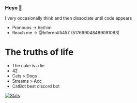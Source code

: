 ### Heyo 👋

<!--
**Inferno-idk-what-to-do/Inferno-idk-what-to-do** is a ✨ _special_ ✨ repository because its `README.md` (this file) appears on your GitHub profile.

Here are some ideas to get you started:

- 🔭 I’m currently working on ...
- 🌱 I’m currently learning ...
- 👯 I’m looking to collaborate on ...
- 🤔 I’m looking for help with ...
- 💬 Ask me about ...
- 📫 How to reach me: ...
- 😄 Pronouns: ...
- ⚡ Fun fact: ...
-->

I very occasionally think and then dissociate until code appears

- Pronouns -> he/him
- Reach me -> @Inferno#5457 (517699048489091083)

# **The truths of life**

- The cake is a lie
- 42
- Cats > Dogs
- Streams > Acc
- CatBot best discord bot

[![Stats](https://github-readme-stats.vercel.app/api?username=Inferno_idk_what_to_do&show_icons=true&theme=tokyonight)](https://github.com/Inferno_idk_what_to_do)
